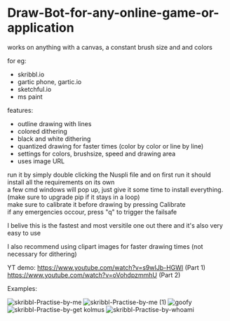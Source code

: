 # Draw-Bot-for-any-online-game-or-application
works on anything with a canvas, a constant brush size and and colors

for eg:
* skribbl.io
* gartic phone, gartic.io
* sketchful.io
* ms paint

features:
* outline drawing with lines
* colored dithering
* black and white dithering
* quantized drawing for faster times (color by color or line by line)
* settings for colors, brushsize, speed and drawing area
* uses image URL

run it by simply double clicking the Nuspli file and on first run it should install all the requirements on its own\
a few cmd windows will pop up, just give it some time to install everything. (make sure to upgrade pip if it stays in a loop)\
make sure to calibrate it before drawing by pressing Calibrate\
if any emergencies occour, press "q" to trigger the failsafe

I belive this is the fastest and most versitile one out there and it's also very easy to use

I also recommend using clipart images for faster drawing times (not necessary for dithering)

YT demo:
https://www.youtube.com/watch?v=s9wIJb-HGWI (Part 1)\
https://www.youtube.com/watch?v=oVohdpzmmhU (Part 2)

Examples:

![skribbl-Practise-by-me ](https://user-images.githubusercontent.com/108233076/179418688-babc824a-0f97-42b0-80a1-37c2b8d6a241.gif)
![skribbl-Practise-by-me  (1)](https://user-images.githubusercontent.com/108233076/179418846-23bc80ea-5489-4792-a794-7a7429d4ec71.gif)
![goofy](https://user-images.githubusercontent.com/108233076/175929283-a5b94884-7071-4211-a84e-f5b2f5f4beb6.gif)
![skribbl-Practise-by-get kolmus](https://user-images.githubusercontent.com/108233076/178114034-246d8fd7-6e62-4751-8d0a-1335f292f1d4.gif)
![skribbl-Practise-by-whoami](https://user-images.githubusercontent.com/108233076/178746472-2af700ae-4e46-495d-a479-ad28579a032c.gif)


